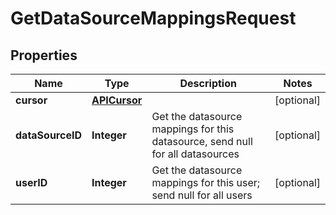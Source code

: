 

# GetDataSourceMappingsRequest


## Properties

| Name | Type | Description | Notes |
|------------ | ------------- | ------------- | -------------|
|**cursor** | [**APICursor**](APICursor.md) |  |  [optional] |
|**dataSourceID** | **Integer** | Get the datasource mappings for this datasource, send null for all datasources |  [optional] |
|**userID** | **Integer** | Get the datasource mappings for this user; send null for all users |  [optional] |



